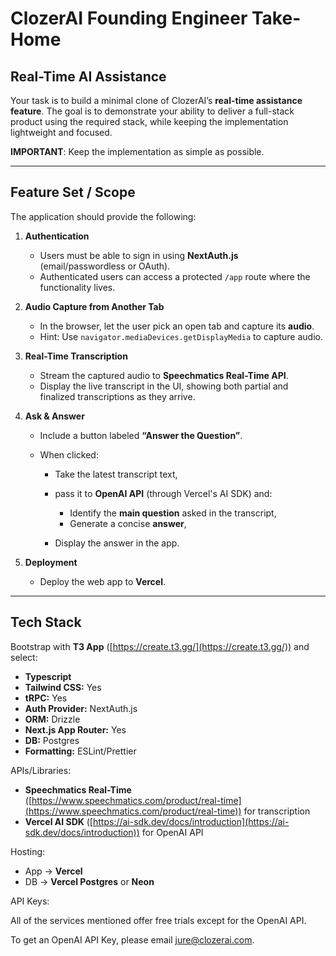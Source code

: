# ClozerAI Founding Engineer Take-Home

## Real-Time AI Assistance

Your task is to build a minimal clone of ClozerAI’s **real-time assistance feature**. The goal is to demonstrate your ability to deliver a full-stack product using the required stack, while keeping the implementation lightweight and focused.

**IMPORTANT**: Keep the implementation as simple as possible.

---

## Feature Set / Scope

The application should provide the following:

1. **Authentication**

   * Users must be able to sign in using **NextAuth.js** (email/passwordless or OAuth).
   * Authenticated users can access a protected `/app` route where the functionality lives.

2. **Audio Capture from Another Tab**

   * In the browser, let the user pick an open tab and capture its **audio**.
   * Hint: Use `navigator.mediaDevices.getDisplayMedia` to capture audio.

3. **Real-Time Transcription**

   * Stream the captured audio to **Speechmatics Real-Time API**.
   * Display the live transcript in the UI, showing both partial and finalized transcriptions as they arrive.

4. **Ask & Answer**

   * Include a button labeled **“Answer the Question”**.
   * When clicked:

     * Take the latest transcript text,
     * pass it to **OpenAI API** (through Vercel's AI SDK) and:

       * Identify the **main question** asked in the transcript,
       * Generate a concise **answer**,
     * Display the answer in the app.

5. **Deployment**

   * Deploy the web app to **Vercel**.

---

## Tech Stack

Bootstrap with **T3 App** ([https://create.t3.gg/](https://create.t3.gg/)) and select:

* **Typescript**
* **Tailwind CSS:** Yes
* **tRPC:** Yes
* **Auth Provider:** NextAuth.js
* **ORM:** Drizzle
* **Next.js App Router:** Yes
* **DB:** Postgres
* **Formatting:** ESLint/Prettier

APIs/Libraries:

* **Speechmatics Real-Time** ([https://www.speechmatics.com/product/real-time](https://www.speechmatics.com/product/real-time)) for transcription
* **Vercel AI SDK** ([https://ai-sdk.dev/docs/introduction](https://ai-sdk.dev/docs/introduction)) for OpenAI API

Hosting:

* App → **Vercel**
* DB → **Vercel Postgres** or **Neon**

API Keys:

All of the services mentioned offer free trials except for the OpenAI API.

To get an OpenAI API Key, please email jure@clozerai.com.

